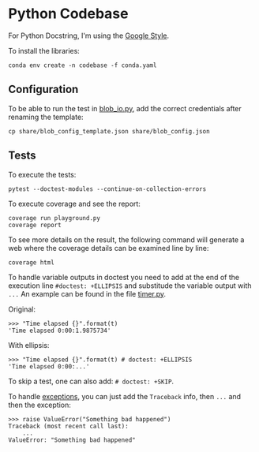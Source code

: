# Python Codebase

For Python Docstring, I'm using the [Google Style](http://sphinxcontrib-napoleon.readthedocs.io/en/latest/example_google.html).

To install the libraries:

    conda env create -n codebase -f conda.yaml

## Configuration

To be able to run the test in [blob_io.py](python/io_base/blob_io.py), add the correct credentials after renaming the template:

    cp share/blob_config_template.json share/blob_config.json

## Tests

To execute the tests:

    pytest --doctest-modules --continue-on-collection-errors

To execute coverage and see the report:

    coverage run playground.py
    coverage report
    
To see more details on the result, the following command will generate a web where the coverage details can be examined line by line:

    coverage html
    

To handle variable outputs in doctest you need to add at the end of the execution line `#doctest: +ELLIPSIS` and substitude the variable output with `...`
An example can be found in the file [timer.py](python/log_base/timer.py).

Original:

    >>> "Time elapsed {}".format(t)
    'Time elapsed 0:00:1.9875734'

With ellipsis:

    >>> "Time elapsed {}".format(t) # doctest: +ELLIPSIS
    'Time elapsed 0:00:...'

To skip a test, one can also add: `# doctest: +SKIP`.

To handle [exceptions](https://docs.python.org/2.4/lib/doctest-exceptions.html), you can just add the `Traceback` info, then `...` and then the exception:

    >>> raise ValueError("Something bad happened")
    Traceback (most recent call last):
        ...
    ValueError: "Something bad happened"
